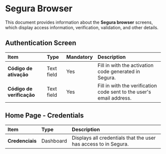 # Segura Browser

This document provides information about the **Segura browser** screens, which display access information, verification, validation, and other details.

## Authentication Screen

| Item | Type | Mandatory | Description |
| :---- | :---- | :---- | :---- |
| **Código de ativação** | Text field | Yes | Fill in with the activation code generated in Segura. |
| **Código de verificação** | Text field | Yes | Fill in with the verification code sent to the user's email address. |

## Home Page \- Credentials

| Item | Type | Description |
| :---- | :---- | :---- |
| **Credenciais** | Dashboard | Displays all credentials that the user has access to in Segura. |